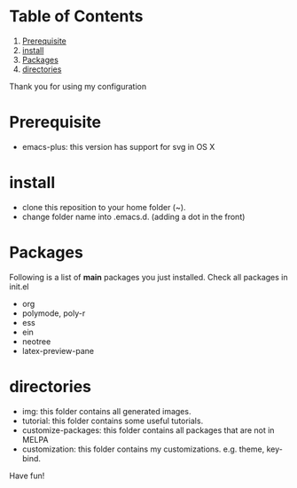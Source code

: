 
# Table of Contents

1.  [Prerequisite](#orgfb4b193)
2.  [install](#orgf33587f)
3.  [Packages](#org64c0f2f)
4.  [directories](#orga219e52)

Thank you for using my configuration


<a id="orgfb4b193"></a>

# Prerequisite

-   emacs-plus: this version has support for svg in OS X


<a id="orgf33587f"></a>

# install

-   clone this reposition to your home folder (~).
-   change folder name into .emacs.d. (adding a dot in the front)


<a id="org64c0f2f"></a>

# Packages

Following is a list of ****main**** packages you just installed. Check all packages in init.el

-   org
-   polymode, poly-r
-   ess
-   ein
-   neotree
-   latex-preview-pane


<a id="orga219e52"></a>

# directories

-   img: this folder contains all generated images.
-   tutorial: this folder contains some useful tutorials.
-   customize-packages: this folder contains all packages that are not in MELPA
-   customization: this folder contains my customizations. e.g. theme, key-bind.

Have fun! 

